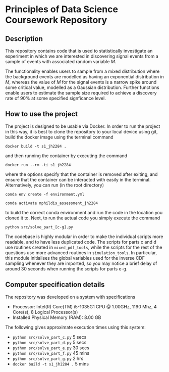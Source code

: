 # Principles of Data Science Coursework Repository

## Description
This repository contains code that is used to statistically investigate an experiment in which we are interested in discovering signal events from a sample of events with associated random variable $M$.

The functionality enables users to sample from a mixed distribution where the background events are modelled as having an exponential distribution in $M$, whereas the value of $M$ for the signal events is a narrow spike around some critical value, modelled as a Gaussian distribution. Further functions enable users to estimate the sample size required to achieve a discovery rate of 90% at some specified signficance level.

## How to use the project
The project is designed to be usable via Docker. In order to run the project in this way, it is best to clone the repository to your local device using git, build the docker
image using the terminal command

`docker build -t s1_jh2284 .`

and then running the container by executing the command

`docker run --rm -ti s1_jh2284`

where the options specify that the container is removed after exiting, and ensure that the container can be interacted with easily in the terminal.
Alternatively, you can run (in the root directory)

`conda env create -f environment.yml`

`conda activate mphildis_assessment_jh2284`

to build the correct conda environment and run the code in the location you cloned it to.
Next, to run the actual code you simply execute the command

`python src/solve_part_[c-g].py`

The codebase is highly modular in order to make the individual scripts more readable, and to have less duplicated code. The scripts for parts c and d use routines created in `mixed_pdf_tools`, while the scripts for the rest of the questions use more advanced routines in `simulation_tools`. In particular, this module initialises the global variables used for the inverse CDF sampling whenever they are imported, so you may notice a brief delay of around 30 seconds when running the scripts for parts e-g.

## Computer specification details

The repository was developed on a system with specifications
 - Processor: Intel(R) Core(TM) i5-1035G1 CPU @ 1.00GHz, 1190 Mhz, 4 Core(s), 8 Logical Processor(s)
 - Installed Physical Memory (RAM): 8.00 GB

The following gives approximate execution times using this system:
 - `python src/solve_part_c.py` 5 secs
 - `python src/solve_part_d.py` 5 secs
 - `python src/solve_part_e.py` 30 secs
 - `python src/solve_part_f.py` 45 mins
 - `python src/solve_part_g.py` 2 hrs
 - `docker build -t s1_jh2284 .` 5 mins
